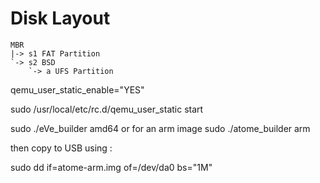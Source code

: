 # Disk Layout

```
MBR
|-> s1 FAT Partition
`-> s2 BSD
    `-> a UFS Partition
```
qemu_user_static_enable="YES"

sudo /usr/local/etc/rc.d/qemu_user_static start

sudo ./eVe_builder amd64 
or for an arm image
sudo ./atome_builder arm

then copy to USB using : 

sudo dd if=atome-arm.img  of=/dev/da0 bs="1M"
